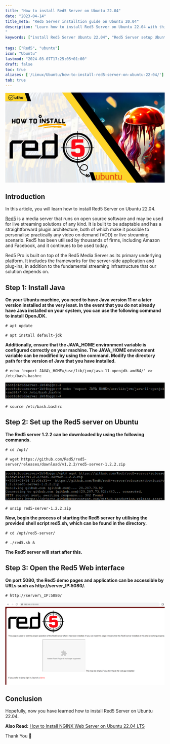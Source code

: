 ```yaml
---
title: "How to install Red5 Server on Ubuntu 22.04"
date: "2023-04-14"
title_meta: "Red5 Server installtion guide on Ubuntu 20.04"
description: "Learn how to install Red5 Server on Ubuntu 22.04 with this comprehensive guide. Follow these step-by-step instructions to set up Red5 Server, a powerful media server that supports video streaming and other multimedia applications, on your Ubuntu 22.04 system.
"
keywords: ["install Red5 Server Ubuntu 22.04", "Red5 Server setup Ubuntu 22.04", "Ubuntu 22.04 Red5 Server installation guide", "media server Ubuntu", "Ubuntu Red5 Server tutorial", "Red5 Server installation steps Ubuntu 22.04", "video streaming Ubuntu", "Red5 Server Ubuntu 22.04 instructions"]

tags: ["Red5", "ubuntu"]
icon: "Ubuntu"
lastmod: "2024-03-07T17:25:05+01:00"
draft: false
toc: true
aliases: ['/Linux/Ubuntu/how-to-install-red5-server-on-ubuntu-22-04/']
tab: true
---
```


![How to install Red5 Server on Ubuntu 22.04](images/How-to-install-Red5-Server-on-Ubuntu-22.04_utho.jpg)

## Introduction

In this article, you will learn how to install Red5 Server on Ubuntu 22.04.

[Red5](https://en.wikipedia.org/wiki/Red5_(media_server)) is a media server that runs on open source software and may be used for live streaming solutions of any kind. It is built to be adaptable and has a straightforward plugin architecture, both of which make it possible to personalise practically any video on demand (VOD) or live streaming scenario. Red5 has been utilised by thousands of firms, including Amazon and Facebook, and it continues to be used today.

Red5 Pro is built on top of the Red5 Media Server as its primary underlying platform. It includes the frameworks for the server-side application and plug-ins, in addition to the fundamental streaming infrastructure that our solution depends on.

## Step 1: Install Java

**On your Ubuntu machine, you need to have Java version 11 or a later version installed at the very least. In the event that you do not already have Java installed on your system, you can use the following command to install OpenJDK.**

```
# apt update

```

```
# apt install default-jdk

```

**Additionally, ensure that the JAVA\_HOME environment variable is configured correctly on your machine. The JAVA\_HOME environment variable can be modified by using the command. Modify the directory path for the version of Java that you have installed.**

```
# echo 'export JAVA\_HOME=/usr/lib/jvm/java-11-openjdk-amd64/' >> /etc/bash.bashrc

```

![command output](images/image-940.png)

```
# source /etc/bash.bashrc

```

## Step 2: Set up the Red5 server on Ubuntu

**The Red5 server 1.2.2 can be downloaded by using the following commands.**

```
# cd /opt/

```

```
# wget https://github.com/Red5/red5-server/releases/download/v1.2.2/red5-server-1.2.2.zip

```

![How to install install Red5 Server on Ubuntu 22.04](images/image-941.png)

```
# unzip red5-server-1.2.2.zip

```

**Now, begin the process of starting the Red5 server by utilising the provided shell script red5.sh, which can be found in the directory.**

```
# cd /opt/red5-server/

```

```
# ./red5.sh &

```

**The Red5 server will start after this.**

## Step 3: Open the Red5 Web interface

**On port 5080, the Red5 demo pages and application can be accessible by URLs such as http://server\_IP:5080/.**

```
# http://server\_IP:5080/

```

![How to install install Red5 Server on Ubuntu 22.04](images/image-939-1024x528.png)

## Conclusion

Hopefully, now you have learned how to install Red5 Server on Ubuntu 22.04.

**Also Read:** [How to Install NGINX Web Server on Ubuntu 22.04 LTS](https://utho.com/docs/tutorial/how-to-install-nginx-web-server-on-ubuntu-22-04-lts/)

Thank You 🙂
